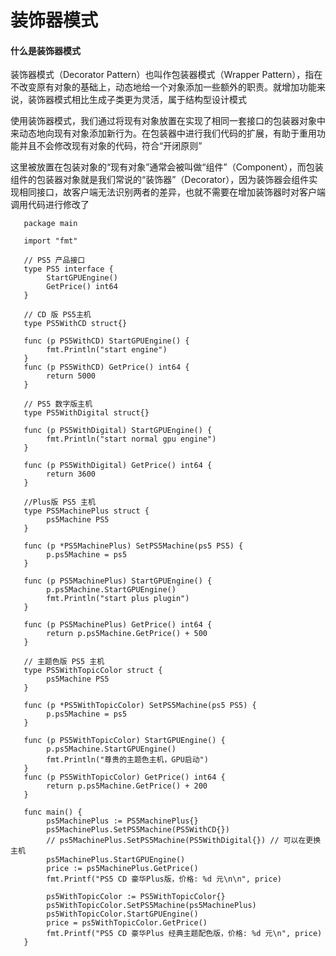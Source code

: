 # 装饰器模式

#### 什么是装饰器模式

装饰器模式（Decorator Pattern）也叫作包装器模式（Wrapper Pattern），指在不改变原有对象的基础上，动态地给一个对象添加一些额外的职责。就增加功能来说，装饰器模式相比生成子类更为灵活，属于结构型设计模式

使用装饰器模式，我们通过将现有对象放置在实现了相同一套接口的包装器对象中来动态地向现有对象添加新行为。在包装器中进行我们代码的扩展，有助于重用功能并且不会修改现有对象的代码，符合“开闭原则”

这里被放置在包装对象的“现有对象”通常会被叫做“组件”（Component），而包装组件的包装器对象就是我们常说的“装饰器”（Decorator），因为装饰器会组件实现相同接口，故客户端无法识别两者的差异，也就不需要在增加装饰器时对客户端调用代码进行修改了

```gotemplate
   package main
   
   import "fmt"
   
   // PS5 产品接口
   type PS5 interface {
        StartGPUEngine()
        GetPrice() int64
   }
   
   // CD 版 PS5主机
   type PS5WithCD struct{}
   
   func (p PS5WithCD) StartGPUEngine() {
   	    fmt.Println("start engine")
   }
   func (p PS5WithCD) GetPrice() int64 {
   	    return 5000
   }
   
   // PS5 数字版主机
   type PS5WithDigital struct{}
   
   func (p PS5WithDigital) StartGPUEngine() {
   	    fmt.Println("start normal gpu engine")
   }
   
   func (p PS5WithDigital) GetPrice() int64 {
   	    return 3600
   }
   
   //Plus版 PS5 主机
   type PS5MachinePlus struct {
   	    ps5Machine PS5
   }
   
   func (p *PS5MachinePlus) SetPS5Machine(ps5 PS5) {
   	    p.ps5Machine = ps5
   }
   
   func (p PS5MachinePlus) StartGPUEngine() {
        p.ps5Machine.StartGPUEngine()
        fmt.Println("start plus plugin")
   }
   
   func (p PS5MachinePlus) GetPrice() int64 {
   	    return p.ps5Machine.GetPrice() + 500
   }
   
   // 主题色版 PS5 主机
   type PS5WithTopicColor struct {
   	    ps5Machine PS5
   }
   
   func (p *PS5WithTopicColor) SetPS5Machine(ps5 PS5) {
   	    p.ps5Machine = ps5
   }
   
   func (p PS5WithTopicColor) StartGPUEngine() {
        p.ps5Machine.StartGPUEngine()
        fmt.Println("尊贵的主题色主机，GPU启动")
   }
   func (p PS5WithTopicColor) GetPrice() int64 {
   	    return p.ps5Machine.GetPrice() + 200
   }
   
   func main() {
        ps5MachinePlus := PS5MachinePlus{}
        ps5MachinePlus.SetPS5Machine(PS5WithCD{})
        // ps5MachinePlus.SetPS5Machine(PS5WithDigital{}) // 可以在更换主机
        ps5MachinePlus.StartGPUEngine()
        price := ps5MachinePlus.GetPrice()
        fmt.Printf("PS5 CD 豪华Plus版，价格: %d 元\n\n", price)
       
        ps5WithTopicColor := PS5WithTopicColor{}
        ps5WithTopicColor.SetPS5Machine(ps5MachinePlus)
        ps5WithTopicColor.StartGPUEngine()
        price = ps5WithTopicColor.GetPrice()
        fmt.Printf("PS5 CD 豪华Plus 经典主题配色版，价格: %d 元\n", price)
   }
```